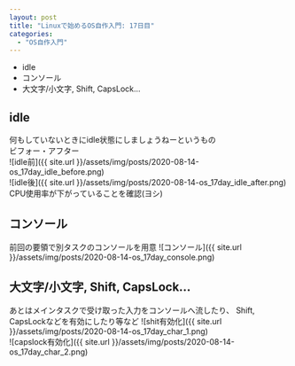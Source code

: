 ```yaml
---
layout: post
title: "Linuxで始めるOS自作入門: 17日目"
categories:
  - "OS自作入門"
---
```


- idle
- コンソール
- 大文字/小文字, Shift, CapsLock...

## idle
何もしていないときにidle状態にしましょうねーというもの  
ビフォー・アフター  
![idle前]({{ site.url }}/assets/img/posts/2020-08-14-os_17day_idle_before.png)  
![idle後]({{ site.url }}/assets/img/posts/2020-08-14-os_17day_idle_after.png)  
CPU使用率が下がっていることを確認(ヨシ)

## コンソール
前回の要領で別タスクのコンソールを用意
![コンソール]({{ site.url }}/assets/img/posts/2020-08-14-os_17day_console.png)  

## 大文字/小文字, Shift, CapsLock...
あとはメインタスクで受け取った入力をコンソールへ流したり、
Shift, CapsLockなどを有効にしたり等など
![shit有効化]({{ site.url }}/assets/img/posts/2020-08-14-os_17day_char_1.png)  
![capslock有効化]({{ site.url }}/assets/img/posts/2020-08-14-os_17day_char_2.png)  
